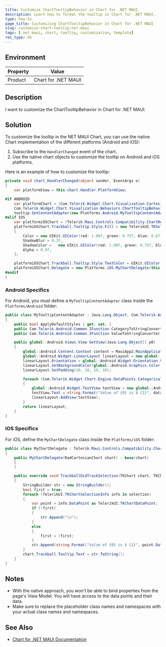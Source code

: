 ```yaml
---
title: Customize ChartTooltipBehavior in Chart for .NET MAUI
description: Learn how to format the tooltip in Chart for .NET MAUI.
type: how-to
page_title: Customizing ChartTooltipBehavior in Chart for .NET MAUI
slug: customize-chart-tooltip-net-maui
tags: [.net maui, chart, tooltip, customization, template]
res_type: kb
---
```


## Environment

| Property | Value |
|----------|-------|
| Product  | Chart for .NET MAUI |

## Description

I want to customize the ChartTooltipBehavior in Chart for .NET MAUI.

## Solution

To customize the tooltip in the NET MAUI Chart, you can use the native Chart implementation of the different platforms (Android and iOS):

1. Subscribe to the `HandlerChanged` event of the chart.
2. Use the native chart objects to customize the tooltip on Android and iOS platforms.

Here is an example of how to customize the tooltip:

```csharp
private void chart_HandlerChanged(object sender, EventArgs e)
{
    var platformView = this.chart.Handler.PlatformView;

#if ANDROID
    var platformChart = (Com.Telerik.Widget.Chart.Visualization.CartesianChart.RadCartesianChartView)platformView;
    Com.Telerik.Widget.Chart.Visualization.Behaviors.ChartTooltipBehavior tooltip = (Com.Telerik.Widget.Chart.Visualization.Behaviors.ChartTooltipBehavior)platformChart.Behaviors.Get(0);
    tooltip.SetContentAdapter(new Platforms.Android.MyTooltipContentAdapter());
#elif IOS
    var platformiOSChart = (Telerik.Maui.Controls.Compatibility.ChartRenderer.iOS.TKExtendedChart)platformView;
    platformiOSChart.Trackball.Tooltip.Style.Fill = new TelerikUI.TKSolidFill()
    {
        Color = new UIKit.UIColor(red: 1.00f, green: 0.75f, blue: 0.87f, alpha: 1.00f),
        ShadowBlur = 0.3f,
        ShadowColor =   new UIKit.UIColor(red: 1.00f, green: 0.75f, blue: 0.87f, alpha: 1.00f),
        Alpha = 0.9f,
    };

    platformiOSChart.Trackball.Tooltip.Style.TextColor = UIKit.UIColor.DarkGray;
    platformiOSChart.Delegate = new Platforms.iOS.MyChartDelegate(this.chart);
#endif
}
```

### Android Specifics

For Android, you must define a `MyTooltipContentAdapter` class inside the `Platforms/Android` folder:

```csharp
public class MyTooltipContentAdapter : Java.Lang.Object, Com.Telerik.Android.Primitives.Widget.Tooltip.Contracts.ITooltipContentAdapter
{
    public bool ApplyDefaultStyles { get; set; }
    public Com.Telerik.Android.Common.IFunction CategoryToStringConverter { get; set; }
    public Com.Telerik.Android.Common.IFunction ValueToStringConverter { get; set; }

    public global::Android.Views.View GetView(Java.Lang.Object[] p0)
    {
        global::Android.Content.Context context = MauiApp2.MainApplication.Context;
        global::Android.Widget.LinearLayout linearLayout = new global::Android.Widget.LinearLayout(context);
        linearLayout.Orientation = global::Android.Widget.Orientation.Vertical;
        linearLayout.SetBackgroundColor(global::Android.Graphics.Color.LightSalmon);
        linearLayout.SetPadding(10, 10, 10, 10);

        foreach (Com.Telerik.Widget.Chart.Engine.DataPoints.CategoricalDataPoint dataPoint in p0)
        {
            global::Android.Widget.TextView textView = new global::Android.Widget.TextView(context);
            textView.Text = string.Format("Value of {0} is $ {1}", dataPoint.Category, dataPoint.Value);
            linearLayout.AddView(textView);
        }
        return linearLayout;
    }
}
```

### iOS Specifics

For iOS, define the `MyChartDelegate` class inside the `Platforms/iOS` folder:

```csharp
public class MyChartDelegate : Telerik.Maui.Controls.Compatibility.ChartRenderer.iOS.CartesianChartDelegate
{
    public MyChartDelegate(RadCartesianChart chart) : base(chart)
    {
    }

    public override void TrackballDidTrackSelection(TKChart chart, TKChartSelectionInfo[] selection)
    {
        StringBuilder str = new StringBuilder();
        bool first = true;
        foreach (TelerikUI.TKChartSelectionInfo info in selection)
        {
            var point = info.DataPoint as TelerikUI.TKChartDataPoint;
            if (!first)
            {
                str.Append("\n");
            }
            else
            {
                first = !first;
            }
            str.Append(string.Format("Value of {0} is $ {1}", point.DataXValue, point.DataYValue));
        }
        chart.Trackball.Tooltip.Text = str.ToString();
    }
}
```

## Notes

- With the native approach, you won't be able to bind properties from the page's View Model. You will have access to the data points and their data.
- Make sure to replace the placeholder class names and namespaces with your actual class names and namespaces.

## See Also

- [Chart for .NET MAUI Documentation](https://docs.telerik.com/devtools/maui-ui/controls/chart/chart-overview)
